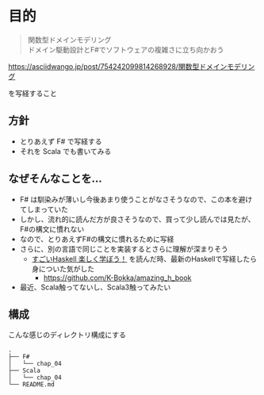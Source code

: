 #  目的
> 関数型ドメインモデリング  
> ドメイン駆動設計とF#でソフトウェアの複雑さに立ち向かおう

https://asciidwango.jp/post/754242099814268928/関数型ドメインモデリング

を写経すること

## 方針

- とりあえず F# で写経する
- それを Scala でも書いてみる

## なぜそんなことを...

- F# は馴染みが薄いし今後あまり使うことがなさそうなので、この本を避けてしまっていた
- しかし、流れ的に読んだ方が良さそうなので、買って少し読んでは見たが、F#の構文に慣れない
- なので、とりあえずF#の構文に慣れるために写経
- さらに、別の言語で同じことを実装するとさらに理解が深まりそう
  - [すごいHaskell 楽しく学ぼう！](https://tatsu-zine.com/books/sugoi-haskell-ja) を読んだ時、最新のHaskellで写経したら身についた気がした
    - https://github.com/K-Bokka/amazing_h_book
- 最近、Scala触ってないし、Scala3触ってみたい

## 構成

こんな感じのディレクトリ構成にする
```console
.
├── F#
│   └── chap_04
├── Scala
│   └── chap_04
└── README.md
```
